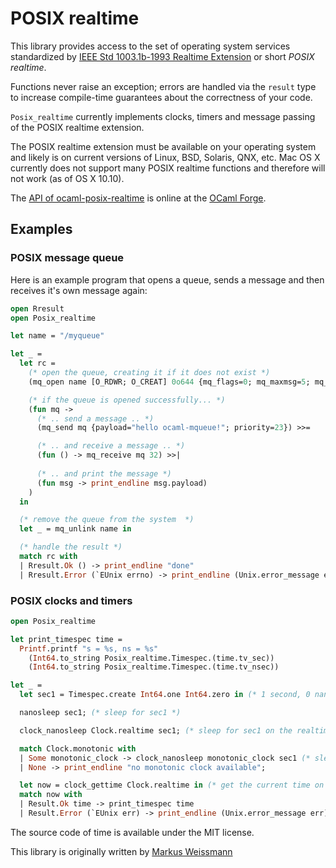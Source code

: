 # POSIX realtime

This library provides access to the set of operating system services standardized by [IEEE Std 1003.1b-1993 Realtime Extension](http://pubs.opengroup.org/onlinepubs/9699919799/functions/V2_chap02.html#tag_15_08) or short *POSIX realtime*.

Functions never raise an exception; errors are handled via the ```result``` type to increase compile-time guarantees about the correctness of your code.

```Posix_realtime``` currently implements clocks, timers and message passing of the POSIX realtime extension.

The POSIX realtime extension must be available on your operating system and likely is on current versions of Linux, BSD, Solaris, QNX, etc.
Mac OS X currently does not support many POSIX realtime functions and therefore will not work (as of OS X 10.10).

The [API of ocaml-posix-realtime](http://time.forge.ocamlcore.org/doc/) is online at the [OCaml Forge](https://forge.ocamlcore.org/).

## Examples

### POSIX message queue
Here is an example program that opens a queue, sends a message and then receives it's own message again:
```ocaml
open Rresult
open Posix_realtime

let name = "/myqueue"

let _ =
  let rc =
    (* open the queue, creating it if it does not exist *)
    (mq_open name [O_RDWR; O_CREAT] 0o644 {mq_flags=0; mq_maxmsg=5; mq_msgsize=32; mq_curmsgs=0}) >>=

    (* if the queue is opened successfully... *)
    (fun mq ->
      (* .. send a message .. *)
      (mq_send mq {payload="hello ocaml-mqueue!"; priority=23}) >>=

      (* .. and receive a message .. *)
      (fun () -> mq_receive mq 32) >>|
      
      (* .. and print the message *)
      (fun msg -> print_endline msg.payload)
    )
  in

  (* remove the queue from the system  *)
  let _ = mq_unlink name in

  (* handle the result *)
  match rc with
  | Rresult.Ok () -> print_endline "done"
  | Rresult.Error (`EUnix errno) -> print_endline (Unix.error_message errno)
```

### POSIX clocks and timers
```ocaml
open Posix_realtime

let print_timespec time =
  Printf.printf "s = %s, ns = %s"
    (Int64.to_string Posix_realtime.Timespec.(time.tv_sec))
    (Int64.to_string Posix_realtime.Timespec.(time.tv_nsec))

let _ =
  let sec1 = Timespec.create Int64.one Int64.zero in (* 1 second, 0 nanoseconds *)

  nanosleep sec1; (* sleep for sec1 *)

  clock_nanosleep Clock.realtime sec1; (* sleep for sec1 on the realtime clock *)

  match Clock.monotonic with
  | Some monotonic_clock -> clock_nanosleep monotonic_clock sec1 (* sleep for sec1 on the monotonic clock *)
  | None -> print_endline "no monotonic clock available";

  let now = clock_gettime Clock.realtime in (* get the current time on the realtime clock *)
  match now with
  | Result.Ok time -> print_timespec time
  | Result.Error (`EUnix err) -> print_endline (Unix.error_message err)
```

The source code of time is available under the MIT license.

This library is originally written by [Markus Weissmann](http://www.mweissmann.de/)
